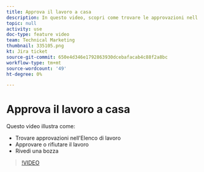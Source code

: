 ```yaml
---
title: Approva il lavoro a casa
description: In questo video, scopri come trovare le approvazioni nell’Elenco di lavoro, approvare o rifiutare il lavoro e rivedere una bozza.
topic: null
activity: use
doc-type: feature video
team: Technical Marketing
thumbnail: 335105.png
kt: Jira ticket
source-git-commit: 650e4d346e1792863930dcebafacab4c88f2a8bc
workflow-type: tm+mt
source-wordcount: '49'
ht-degree: 0%

---
```


# Approva il lavoro a casa

Questo video illustra come:

* Trovare approvazioni nell&#39;Elenco di lavoro
* Approvare o rifiutare il lavoro
* Rivedi una bozza

>[!VIDEO](https://video.tv.adobe.com/v/335105/?quality=12&learn=on)
